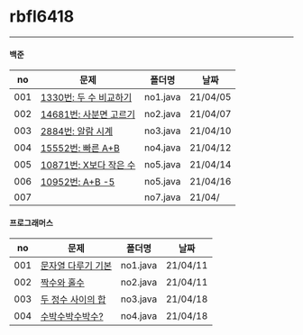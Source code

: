 # rbfl6418
---


#### 백준

|no|문제|폴더명|날짜|
|------|------------------------------------------------------------------|----------|----------|
| 001 | [1330번: 두 수 비교하기](https://www.acmicpc.net/problem/1330)    | no1.java | 21/04/05 |
| 002 | [14681번: 사분면 고르기](https://www.acmicpc.net/problem/14681)        | no2.java | 21/04/07 |
| 003 | [2884번: 알람 시계](https://www.acmicpc.net/problem/2884)               | no3.java | 21/04/10 |
| 004 | [15552번: 빠른 A+B](https://www.acmicpc.net/problem/15552)               | no4.java | 21/04/12 |
| 005 | [10871번: X보다 작은 수](https://www.acmicpc.net/problem/10871)               | no5.java | 21/04/14 |
| 006 | [10952번: A+B -5](https://www.acmicpc.net/problem/10952)               | no5.java | 21/04/16 |
| 007 | [ ]( )               | no7.java | 21/04/ |



#### 프로그래머스
|no|문제|폴더명|날짜|
|------|------------------------------------------------------------------|----------|----------|
| 001 | [문자열 다루기 기본](https://programmers.co.kr/learn/courses/30/lessons/12918)    | no1.java | 21/04/11 |
| 002 | [짝수와 홀수](https://programmers.co.kr/learn/courses/30/lessons/12937)        | no2.java | 21/04/11 |
| 003 | [두 정수 사이의 합](https://programmers.co.kr/learn/courses/30/lessons/12912)               | no3.java | 21/04/18|
| 004 | [수박수박수박수?](https://programmers.co.kr/learn/courses/30/lessons/12922)               | no4.java | 21/04/18 |
